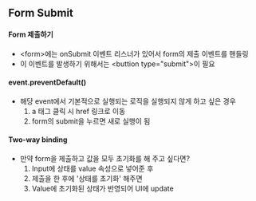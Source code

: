 ## Form Submit

#### Form 제출하기
- \<form>에는 onSubmit 이벤트 리스너가 있어서 form의 제출 이벤트를 핸들링
- 이 이벤트를 발생하기 위해서는 \<buttion type="submit">이 필요

#### event.preventDefault()
- 해당 event에서 기본적으로 실행되는 로직을 실행되지 않게 하고 싶은 경우
  1. a 태그 클릭 시 href 링크로 이동
  2. form의 submit을 누르면 새로 실행이 됨

#### Two-way binding
- 만약 form을 제출하고 값을 모두 초기화를 해 주고 싶다면?
  1. Input에 상태를 value 속성으로 넣어준 후
  2. 제출을 한 후에 '상태를 초기화' 해주면
  3. Value에 초기화된 상태가 반영되어 UI에 update 
